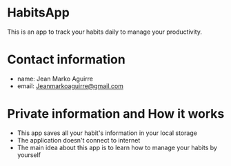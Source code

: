 # HabitsApp

This is an app to track your habits daily to manage your productivity.

# Contact information

- name: Jean Marko Aguirre
- email: Jeanmarkoaguirre@gmail.com

# Private information and How it works

- This app saves all your habit's information in your local storage
- The application doesn't connect to internet
- The main idea about this app is to learn how to manage your habits by yourself
